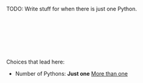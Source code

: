 

TODO: Write stuff for when there is just one Python.





<br><br><br>
------
Choices that lead here:
- Number of Pythons: **Just one** [More than one](ci-fix-vscode_b.md)
